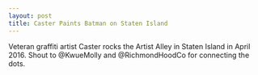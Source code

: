 ```yaml
---
layout: post
title: Caster Paints Batman on Staten Island
---
```

Veteran graffiti artist Caster rocks the Artist Alley in Staten Island in April 2016. Shout to @KwueMolly and @RichmondHoodCo for connecting the dots.
